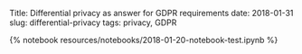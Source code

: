 Title: Differential privacy as answer for GDPR requirements
date: 2018-01-31
slug: differential-privacy
tags: privacy, GDPR


{% notebook resources/notebooks/2018-01-20-notebook-test.ipynb %}